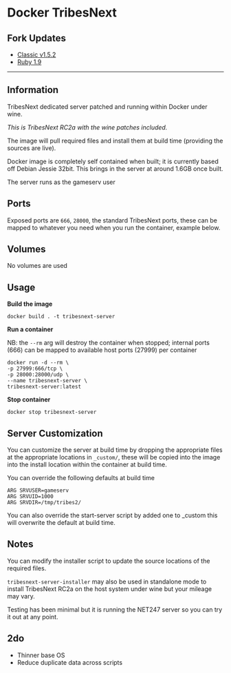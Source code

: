 # Docker TribesNext


## Fork Updates

- [Classic v1.5.2](http://tribes2stats.com/files/mods/classic_v152.zip)
- [Ruby 1.9](https://ftp.ruby-lang.org/pub/ruby/binaries/mswin32/unstable/ruby-1.9.0-2-i386-mswin32.zip)


---

## Information
TribesNext dedicated server patched and running within Docker under wine.

*This is TribesNext RC2a with the wine patches included.*

The image will pull required files and install them at build time (providing the sources are live). 

Docker image is completely self contained when built; it is currently based off Debian Jessie 32bit. This brings in the server at around 1.6GB once built.

The server runs as the gameserv user


## Ports
Exposed ports are `666`, `28000`, the standard TribesNext ports, these can be mapped to whatever you need when you run the container, example below.


## Volumes
No volumes are used


## Usage
**Build the image**

`docker build . -t tribesnext-server`

**Run a container**

NB: the `--rm` arg will destroy the container when stopped; internal ports (666) can be mapped to available host ports (27999) per container
```
docker run -d --rm \
-p 27999:666/tcp \
-p 28000:28000/udp \
--name tribesnext-server \
tribesnext-server:latest
```

**Stop container**

`docker stop tribesnext-server`


## Server Customization
You can customize the server at build time by dropping the appropriate files at the appropriate locations in `_custom/`, these will be copied into the image into the install location within the container at build time.


You can override the following defaults at build time
```
ARG SRVUSER=gameserv
ARG SRVUID=1000
ARG SRVDIR=/tmp/tribes2/
```

You can also override the start-server script by added one to _custom this will overwrite the default at build time.



## Notes
You can modify the installer script to update the source locations of the required files.

`tribesnext-server-installer` may also be used in standalone mode to install TribesNext RC2a on the host system under wine but your mileage may vary.

Testing has been minimal but it is running the NET247 server so you can try it out at any point.

## 2do
* Thinner base OS
* Reduce duplicate data across scripts

